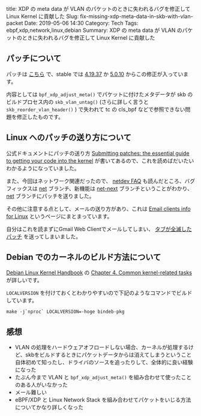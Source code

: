 title: XDP の meta data が VLAN のパケットのときに失われるバグを修正して Linux Kernel に貢献した
Slug: fix-missing-xdp-meta-data-in-skb-with-vlan-packet
Date: 2019-05-06 14:30
Category: Tech
Tags: ebpf,xdp,network,linux,debian
Summary: XDP の meta data が VLAN のパケットのときに失われるバグを修正して Linux Kernel に貢献した

## パッチについて

パッチは [こちら][1] で、stable では [4.19.37][2] か [5.0.10][3] からこの修正が入っています。

内容としては `bpf_xdp_adjust_meta()` でパケットに付けたメタデータが skb のビルドプロセス内の `skb_vlan_untag()` (さらに詳しく言うと `skb_reorder_vlan_header()` ) で失われて tc の cls_bpf などで参照できない問題を修正したものです。

## Linux へのパッチの送り方について

公式ドキュメントにパッチの送り方 [Submitting patches: the essential guide to getting your code into the kernel][4] が書いてあるので、これを読めばだいたいわかるようになっていました。

また、今回はネットワーク関連だったので、 [netdev FAQ][5] も読んだところ、バグフィックスは [net][6] ブランチ、新機能は [net-next][7] ブランチということがわかり、 [net][6] ブランチにパッチを送りました。

その他に注意する点として、メールの送り方があり、これは [Email clients info for Linux][8] というページにまとまっています。

自分はこれを読まずにGmail Web Clientでメールしてしまい、 [タブが全滅したパッチ][9] を送ってしまいました。

## Debian でのカーネルのビルド方法について

[Debian Linux Kernel Handbook][10] の [Chapter 4. Common kernel-related tasks][11] が詳しいです。

`LOCALVERSION` を付けておくとわかりやすいので下記のようなコマンドでビルドしています。

```
make -j`nproc` LOCALVERSION=-hoge bindeb-pkg
```

## 感想

- VLAN の処理をハードウェアオフロードしない場合、カーネルが処理するけど、skbをビルドするときにパケットデータからは消えてしまうということ自体初めて知ったし、ドライバのソースを追ったりして、全体的に良い経験になった
- たぶん今まで VLAN と `bpf_xdp_adjust_meta()` を組み合わせて使ったことのある人がいなかった
- メール難しい
- eBPF/XDP と Linux Network Stack を組み合わせてパケットをいじる方法についてかなり詳しくなった

 [1]: https://git.kernel.org/pub/scm/linux/kernel/git/torvalds/linux.git/commit/?id=d85e8be2a5a02869f815dd0ac2d743deb4cd7957
 [2]: https://cdn.kernel.org/pub/linux/kernel/v4.x/ChangeLog-4.19.37
 [3]: https://cdn.kernel.org/pub/linux/kernel/v5.x/ChangeLog-5.0.10
 [4]: https://www.kernel.org/doc/html/latest/process/submitting-patches.html
 [5]: https://www.kernel.org/doc/html/latest/networking/netdev-FAQ.html
 [6]: https://git.kernel.org/pub/scm/linux/kernel/git/davem/net.git
 [7]: https://git.kernel.org/pub/scm/linux/kernel/git/davem/net-next.git
 [8]: https://www.kernel.org/doc/html/latest/process/email-clients.html
 [9]: https://patchwork.ozlabs.org/patch/1085113/
 [10]: https://kernel-team.pages.debian.net/kernel-handbook/index.html
 [11]: https://kernel-team.pages.debian.net/kernel-handbook/ch-common-tasks.html
